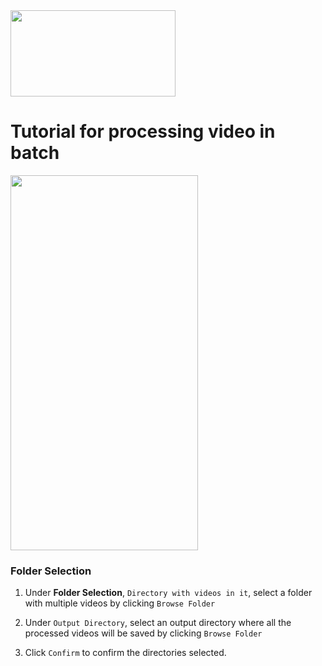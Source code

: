 <img src=https://github.com/sgoldenlab/tkinter_test/blob/master/images/processvideo.PNG width="264" height="138" />

# Tutorial for processing video in batch

<img src=https://github.com/sgoldenlab/tkinter_test/blob/master/images/processvideo2.PNG width="300" height="600" />


### Folder Selection

1. Under **Folder Selection**, `Directory with videos in it`, select a folder with multiple videos by clicking `Browse Folder`

2. Under `Output Directory`, select an output directory where all the processed videos will be saved by clicking `Browse Folder`

3. Click `Confirm` to confirm the directories selected.

